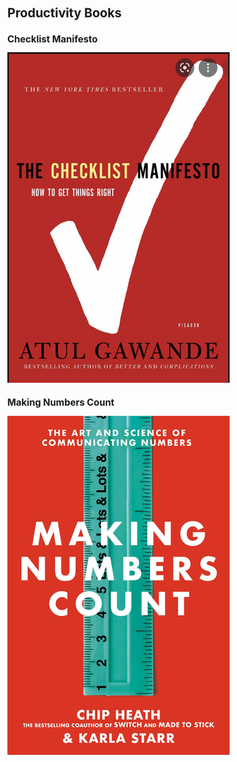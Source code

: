 # Productivity Books

## Checklist Manifesto

![](../files/0db861b1-bbd7-40e9-ae3f-a7b39a80ecfa.png)

  

## Making Numbers Count

![](../files/15c80203-5454-4fd7-ac78-90f48b40aa72.png)